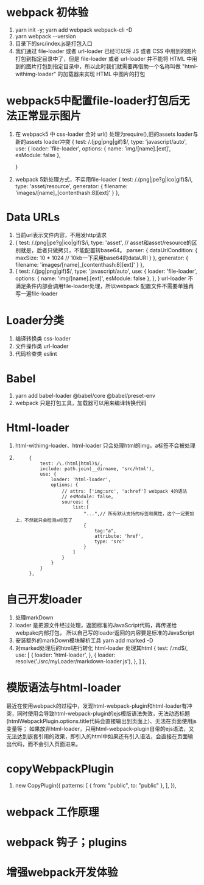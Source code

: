 # webpack 初体验
1. yarn init -y;  yarn add webpack webpack-cli -D  
2. yarn webpack --version
3. 目录下的src/index.js是打包入口
4. 我们通过 file-loader 或者 url-loader 已经可以将 JS 或者 CSS 中用到的图片打包到指定目录中了，但是 file-loader 或者 url-loader 并不能将 HTML 中用到的图片打包到指定目录中，所以此时我们就需要再借助一个名称叫做 "html-withimg-loader" 的加载器来实现 HTML 中图片的打包

# webpack5中配置file-loader打包后无法正常显示图片
1. 在 webpack5 中 css-loader 会对 url() 处理为require(),旧的assets loader与新的assets loader冲突
    {
        test: /\.(jpg|png|gif)$/,
        type: 'javascript/auto',
        use: {
            loader: 'file-loader',
            options: {
            name: 'img/[name].[ext]',
            esModule: false
            },
        
    }
2. webpack 5新处理方式，不实用file-loader
    {
        test: /\.(png|jpe?g|ico|gif)$/i,
        type: 'asset/resource',
        generator: {
            filename: 'images/[name]_[contenthash:8][ext]'
        }
    },

# Data URLs
1. 当前url表示文件内容，不用发http请求
2. {
        test: /\.(png|jpe?g|ico|gif)$/i,
        type: 'asset', // asset和asset/resource的区别就是，后者只做拷贝，不能配置转base64。
        parser: {
            dataUrlCondition: {
                maxSize: 10 * 1024 // 10kb一下采用base64的dataURl
            }
        },
        generator: {
            filename: 'images/[name]_[contenthash:8][ext]'
        }
    },
3. {
                test: /\.(jpg|png|gif)$/,
                type: 'javascript/auto',
                use: {
                  loader: 'file-loader',
                  options: {
                    name: 'img/[name].[ext]',
                    esModule: false
                  },
                },
            }
url-loader 不满足条件内部会调用file-loader处理，所以webpack
配置文件不需要单独再写一遍file-loader

# Loader分类
1. 编译转换类 css-loader
2. 文件操作类 url-loader
3. 代码检查类 eslint


# Babel
1. yarn add babel-loader @babel/core @babel/preset-env
2. webpack 只是打包工具，加载器可以用来编译转换代码

# Html-loader
1. html-withimg-loader、html-loader 只会处理html的img，a标签不会被处理
2. 
            {   
                test: /\.(html|html)$/,
                include: path.join(__dirname, 'src/html'),
                use: {
                    loader: 'html-loader',
                    options: {
                        // attrs: ['img:src', 'a:href'] webpack 4的语法
                        // esModule: false,
                        sources: {
                            list:[
                                "...",// 所有默认支持的标签和属性，这个一定要加上，不然就只会检测a标签了
                                {
                                    tag:"a",
                                    attribute: 'href',
                                    type: 'src'
                                }
                            ]
                        }
                    }
                }
            },

# 自己开发loader
1. 处理markDown
2. loader 是把源文件经过处理，返回标准的JavaScript代码，再传递给webpakc内部打包，
   所以自己写的loader返回的内容要是标准的JavaScript
3. 安装额外的markDown模块解析工具
   yarn add marked -D
4. 对marked处理后的html进行转化 
   html-loader 处理其html
   {
        test: /\.md$/,
        use: [
            {
                loader: 'html-loader',
            },
            {
                loader: resolve('./src/myLoader/markdown-loader.js'),
            },
        ]
    },

# 模版语法与html-loader
最近在使用webpack的过程中，发现html-webpack-plugin和html-loader有冲突，同时使用会导致html-webpack-plugin的ejs模版语法失效，无法动态标题(htmlWebpackPlugin.options.title代码会直接输出到页面上)、无法在页面使用js变量等； 如果放弃html-loader，只用html-webpack-plugin自带的ejs语法，又无法达到嵌套引用的效果，即引入的html中如果还有引入语法，会直接在页面输出代码，而不会引入页面进来。

# copyWebpackPlugin
1. new CopyPlugin({
        patterns: [
            { from: "public", to: "public" },
        ],
    }),

# webpack 工作原理


# webpack 钩子；plugins


# 增强webpack开发体验

